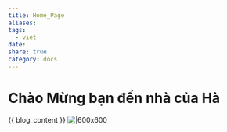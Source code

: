 ```yaml
---
title: Home_Page
aliases: 
tags:
  - viết
date: 
share: true
category: docs
---
```


# Chào Mừng bạn đến nhà của Hà
{{ blog_content }}
![|600x600](https://i.imgur.com/d8aJSIo.png)


